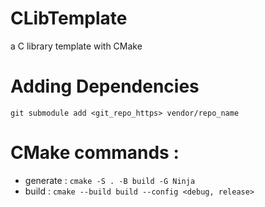 # CLibTemplate
a C library template with CMake

# Adding Dependencies
`git submodule add <git_repo_https> vendor/repo_name`

# CMake commands :
- generate : `cmake -S . -B build -G Ninja`
- build    : `cmake --build build --config <debug, release>`